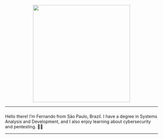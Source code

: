 
<div align="center">
  <img height="320em" src="https://mir-s3-cdn-cf.behance.net/project_modules/1400_opt_1/81bb4b165684019.640b6038d133e.gif">
</div>

---

### 

Hello there! I’m Fernando from São Paulo, Brazil. I have a degree in Systems Analysis and Development, and I also enjoy learning about cybersecurity and pentesting. 👨‍💻

---
